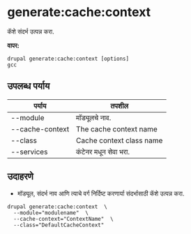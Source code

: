 # generate:cache:context
कॅशे संदर्भ उत्पन्न करा.

**वापर:**
```
drupal generate:cache:context [options]
gcc
```

## उपलब्ध पर्याय
पर्याय | तपशील
-------|-------------
--module | मॉड्यूलचे नाव.
--cache-context | The cache context name
--class | Cache context class name
--services | कंटेनर मधून सेवा भरा.

## उदाहरणे
* मॉड्यूल, संदर्भ नाव आणि त्याचे वर्ग निर्दिष्ट करणार्या संदर्भासाठी कॅशे उत्पन्न करा.
```
drupal generate:cache:context  \
  --module="modulename"  \
  --cache-context="ContextName"  \
  --class="DefaultCacheContext"
```
